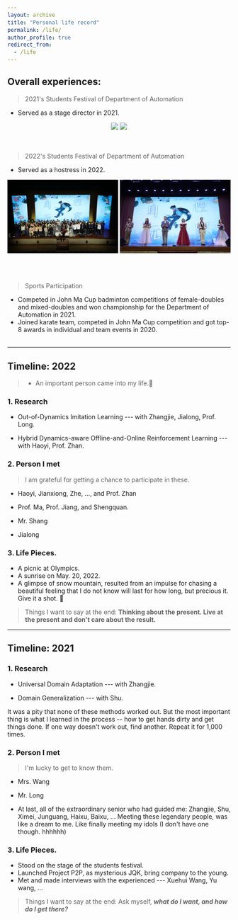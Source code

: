 ```yaml
---
layout: archive
title: "Personal life record"
permalink: /life/
author_profile: true
redirect_from:
  - /life
---
```

## Overall experiences:

> 2021's Students Festival of Department of Automation
* Served as a stage director in 2021.

<center class="half">
    <img src="../images/life/2021_student_festival1.jpeg" width=250>  <img src="../images/life/2022_student_festival2.jpeg" width=210>
</center>
<!-- ![](../images/life/2021_student_festival1.jpeg) -->
<br><br> 

> 2022's Students Festival of Department of Automation

* Served as a hostress in 2022.
<center class="half">
    <img src="../images/life/2022_student_festival1.jpeg" width=250>   <img src="../images/life/2021_student_festival2.png" width=250>
</center>

<br><br> 

> Sports Participation

* Competed in John Ma Cup badminton competitions of female-doubles and mixed-doubles and won championship for the Department of Automation in 2021.
* Joined karate team, competed in John Ma Cup competition and got top-8 awards in individual and team events in 2020.
<br><br> 

---


##  Timeline: 2022

<!-- > ## Intro… -->

> * An important person came into my life.🥳
<!-- > * Spending two days with Annie makes me understand myself more. Be relax and just be myself.🤩 -->

### 1. Research

* Out-of-Dynamics Imitation Learning --- with Zhangjie, Jialong, Prof. Long.

* Hybrid Dynamics-aware Offline-and-Online Reinforcement Learning --- with Haoyi, Prof. Zhan.


### 2. Person I met

> I am grateful for getting a chance to participate in these.

* Haoyi, Jianxiong, Zhe, ..., and Prof. Zhan
  <!-- They give me precious joyful moments in all the stress. I see passion and warmths, and I begin to believe that that's what scientific research can also be like. :) To gain some confidence in the fields we study, and feeling proud as well as humble for making a little contribution, no matter how little, but still as much as we could do within our capability. -->

* Prof. Ma, Prof. Jiang, and Shengquan.

  <!-- Thanks to them to give me a chance to get to know compu-Bio. Gap between solving real-world problems and developing better algorithms is HUGE. Hope to dig deeper in the latter field, so that one day I would know how to deal with the first. It is about thinking more orinially about science. :) -->

* Mr. Shang

  <!-- He is the one who has changed my mind into becoming a p.h.D. 🙌🏼 He provided me with wise suggestions and saved me from a mess. "Do things I have to do, for now." -->

* Jialong

  <!-- Maybe he is the person I spent most time with and who always urged me about the research and scolded me the most, who always chase high efficiency and quality. This is another way of life that I admire --- pure love for truth and stability /peace.  -->

### 3. Life Pieces.

* A picnic at Olympics.
* A sunrise on May. 20, 2022.
* A glimpse of snow mountain, resulted from an impulse for chasing a beautiful feeling that I do not know will last for how long, but precious it. Give it a shot. 🤪


> Things I want to say at the end:
> **Thinking about the present. Live at the present and don't care about the result.**

---

##  Timeline: 2021

<!-- > ## Intro… -->

<!-- > * Heard from a friend that he was admitted to MIT. Material Science Ph.D. I felt happy for him!
> * Compared with receiving an offer, what I wished more for is finding the field of study that I love, just like him, although he joked that his major is one of ’The-4-Pitfalls’.

* From 2021/07, the moment I decided in an instance, jumped onto my bike,  rushed through the campus, knocked on that door,  I knew that my life has been on a new track. -->

### 1. Research

* Universal Domain Adaptation --- with Zhangjie.

* Domain Generalization ---  with Shu.



It was a pity that none of these methods worked out. But the most important thing is what I learned in the process -- how to get hands dirty and get things done. If one way doesn't work out, find another. Repeat it for 1,000 times.



### 2. Person I met

> I'm lucky to get to know them.

* Mrs. Wang
  
  <!-- She’s the one who can actually look through me, and offer me advice that I needed the most.
  When she asked, *what kind of person you want to become*? I stumbled,  hearing my self saying I don’t know. But she spoke, ‘You do know, ... You want to be an interesting one. ’
 -->
* Mr. Fan

  <!-- He is the one who tells me what does it mean to be an engineer in the first place. To find an elephant, and the refrigerator, and step by step work out what needs to be done to achieve my goal. -->

* Mr. Long

  <!-- He is the one who shows me the passion for scientific research. And that it's not conflict with the short-term goal we target at. Just aim high and work hard. 🤟🏼✊🏼 -->

  

* At last, all of the extraordinary senior who had guided me: Zhangjie,  Shu,  Ximei, Junguang,  Haixu, Baixu, ...
  Meeting these legendary people, was like a dream to me. Like finally meeting my idols (I don't have one though. hhhhhh)

### 3. Life Pieces.

* Stood on the stage of the students festival.
* Launched Project P2P, as mysterious JQK, bring company to the young.
* Met and made interviews with the experienced --- Xuehui Wang, Yu wang, ...

> Things I want to say at the end:
> Ask myself, ***what do I want, and how do I get there?***

